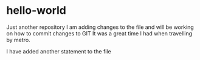 # hello-world
Just another repository
I am adding changes to the file and will be working on how to commit changes to GIT
It was a great time I had when travelling by metro.

I have added another statement to the file
